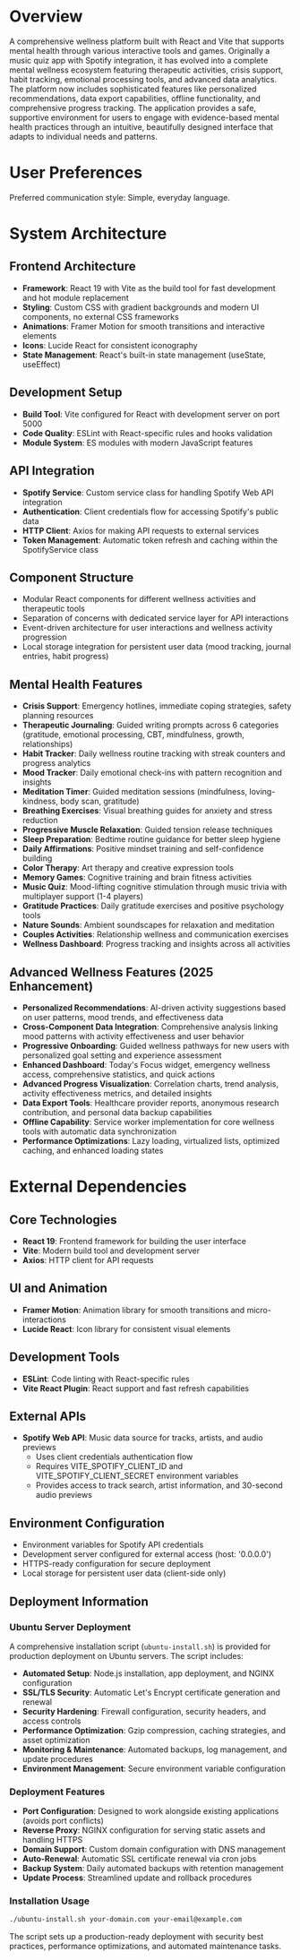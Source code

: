 # Overview

A comprehensive wellness platform built with React and Vite that supports mental health through various interactive tools and games. Originally a music quiz app with Spotify integration, it has evolved into a complete mental wellness ecosystem featuring therapeutic activities, crisis support, habit tracking, emotional processing tools, and advanced data analytics. The platform now includes sophisticated features like personalized recommendations, data export capabilities, offline functionality, and comprehensive progress tracking. The application provides a safe, supportive environment for users to engage with evidence-based mental health practices through an intuitive, beautifully designed interface that adapts to individual needs and patterns.

# User Preferences

Preferred communication style: Simple, everyday language.

# System Architecture

## Frontend Architecture
- **Framework**: React 19 with Vite as the build tool for fast development and hot module replacement
- **Styling**: Custom CSS with gradient backgrounds and modern UI components, no external CSS frameworks
- **Animations**: Framer Motion for smooth transitions and interactive elements
- **Icons**: Lucide React for consistent iconography
- **State Management**: React's built-in state management (useState, useEffect)

## Development Setup
- **Build Tool**: Vite configured for React with development server on port 5000
- **Code Quality**: ESLint with React-specific rules and hooks validation
- **Module System**: ES modules with modern JavaScript features

## API Integration
- **Spotify Service**: Custom service class for handling Spotify Web API integration
- **Authentication**: Client credentials flow for accessing Spotify's public data
- **HTTP Client**: Axios for making API requests to external services
- **Token Management**: Automatic token refresh and caching within the SpotifyService class

## Component Structure
- Modular React components for different wellness activities and therapeutic tools
- Separation of concerns with dedicated service layer for API interactions
- Event-driven architecture for user interactions and wellness activity progression
- Local storage integration for persistent user data (mood tracking, journal entries, habit progress)

## Mental Health Features
- **Crisis Support**: Emergency hotlines, immediate coping strategies, safety planning resources
- **Therapeutic Journaling**: Guided writing prompts across 6 categories (gratitude, emotional processing, CBT, mindfulness, growth, relationships)
- **Habit Tracker**: Daily wellness routine tracking with streak counters and progress analytics
- **Mood Tracker**: Daily emotional check-ins with pattern recognition and insights
- **Meditation Timer**: Guided meditation sessions (mindfulness, loving-kindness, body scan, gratitude)
- **Breathing Exercises**: Visual breathing guides for anxiety and stress reduction
- **Progressive Muscle Relaxation**: Guided tension release techniques
- **Sleep Preparation**: Bedtime routine guidance for better sleep hygiene
- **Daily Affirmations**: Positive mindset training and self-confidence building
- **Color Therapy**: Art therapy and creative expression tools
- **Memory Games**: Cognitive training and brain fitness activities
- **Music Quiz**: Mood-lifting cognitive stimulation through music trivia with multiplayer support (1-4 players)
- **Gratitude Practices**: Daily gratitude exercises and positive psychology tools
- **Nature Sounds**: Ambient soundscapes for relaxation and meditation
- **Couples Activities**: Relationship wellness and communication exercises
- **Wellness Dashboard**: Progress tracking and insights across all activities

## Advanced Wellness Features (2025 Enhancement)
- **Personalized Recommendations**: AI-driven activity suggestions based on user patterns, mood trends, and effectiveness data
- **Cross-Component Data Integration**: Comprehensive analysis linking mood patterns with activity effectiveness and user behavior
- **Progressive Onboarding**: Guided wellness pathways for new users with personalized goal setting and experience assessment
- **Enhanced Dashboard**: Today's Focus widget, emergency wellness access, comprehensive statistics, and quick actions
- **Advanced Progress Visualization**: Correlation charts, trend analysis, activity effectiveness metrics, and detailed insights
- **Data Export Tools**: Healthcare provider reports, anonymous research contribution, and personal data backup capabilities
- **Offline Capability**: Service worker implementation for core wellness tools with automatic data synchronization
- **Performance Optimizations**: Lazy loading, virtualized lists, optimized caching, and enhanced loading states

# External Dependencies

## Core Technologies
- **React 19**: Frontend framework for building the user interface
- **Vite**: Modern build tool and development server
- **Axios**: HTTP client for API requests

## UI and Animation
- **Framer Motion**: Animation library for smooth transitions and micro-interactions
- **Lucide React**: Icon library for consistent visual elements

## Development Tools
- **ESLint**: Code linting with React-specific rules
- **Vite React Plugin**: React support and fast refresh capabilities

## External APIs
- **Spotify Web API**: Music data source for tracks, artists, and audio previews
  - Uses client credentials authentication flow
  - Requires VITE_SPOTIFY_CLIENT_ID and VITE_SPOTIFY_CLIENT_SECRET environment variables
  - Provides access to track search, artist information, and 30-second audio previews

## Environment Configuration
- Environment variables for Spotify API credentials
- Development server configured for external access (host: '0.0.0.0')
- HTTPS-ready configuration for secure deployment
- Local storage for persistent user data (client-side only)

## Deployment Information

### Ubuntu Server Deployment
A comprehensive installation script (`ubuntu-install.sh`) is provided for production deployment on Ubuntu servers. The script includes:

- **Automated Setup**: Node.js installation, app deployment, and NGINX configuration
- **SSL/TLS Security**: Automatic Let's Encrypt certificate generation and renewal
- **Security Hardening**: Firewall configuration, security headers, and access controls
- **Performance Optimization**: Gzip compression, caching strategies, and asset optimization
- **Monitoring & Maintenance**: Automated backups, log management, and update procedures
- **Environment Management**: Secure environment variable configuration

### Deployment Features
- **Port Configuration**: Designed to work alongside existing applications (avoids port conflicts)
- **Reverse Proxy**: NGINX configuration for serving static assets and handling HTTPS
- **Domain Support**: Custom domain configuration with DNS management
- **Auto-Renewal**: Automatic SSL certificate renewal via cron jobs
- **Backup System**: Daily automated backups with retention management
- **Update Process**: Streamlined update and rollback procedures

### Installation Usage
```bash
./ubuntu-install.sh your-domain.com your-email@example.com
```

The script sets up a production-ready deployment with security best practices, performance optimizations, and automated maintenance tasks.